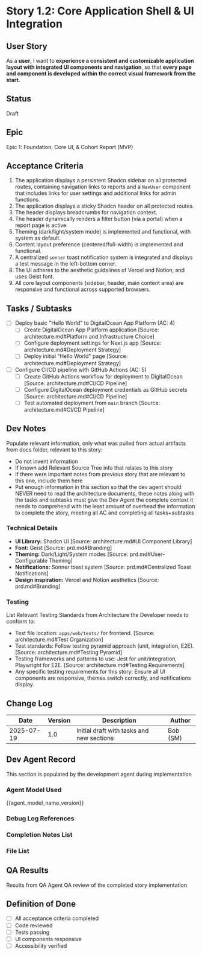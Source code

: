 # Story 1.2: Core Application Shell & UI Integration

## User Story
As a **user**,
I want to **experience a consistent and customizable application layout with integrated UI components and navigation**,
so that **every page and component is developed within the correct visual framework from the start.**

## Status
Draft

## Epic
Epic 1: Foundation, Core UI, & Cohort Report (MVP)

## Acceptance Criteria
1. The application displays a persistent Shadcn sidebar on all protected routes, containing navigation links to reports and a `NavUser` component that includes links for user settings and additional links for admin functions.
2. The application displays a sticky Shadcn header on all protected routes.
3. The header displays breadcrumbs for navigation context.
4. The header dynamically renders a filter button (via a portal) when a report page is active.
5. Theming (dark/light/system mode) is implemented and functional, with system as default.
6. Content layout preference (centered/full-width) is implemented and functional.
7. A centralized `sonner` toast notification system is integrated and displays a test message in the left-bottom corner.
8. The UI adheres to the aesthetic guidelines of Vercel and Notion, and uses Geist font.
9. All core layout components (sidebar, header, main content area) are responsive and functional across supported browsers.

## Tasks / Subtasks
- [ ] Deploy basic "Hello World" to DigitalOcean App Platform (AC: 4)
  - [ ] Create DigitalOcean App Platform application [Source: architecture.md#Platform and Infrastructure Choice]
  - [ ] Configure deployment settings for Next.js app [Source: architecture.md#Deployment Strategy]
  - [ ] Deploy initial "Hello World" page [Source: architecture.md#Deployment Strategy]
- [ ] Configure CI/CD pipeline with GitHub Actions (AC: 5)
  - [ ] Create GitHub Actions workflow for deployment to DigitalOcean [Source: architecture.md#CI/CD Pipeline]
  - [ ] Configure DigitalOcean deployment credentials as GitHub secrets [Source: architecture.md#CI/CD Pipeline]
  - [ ] Test automated deployment from `main` branch [Source: architecture.md#CI/CD Pipeline]

## Dev Notes
Populate relevant information, only what was pulled from actual artifacts from docs folder, relevant to this story:
- Do not invent information
- If known add Relevant Source Tree info that relates to this story
- If there were important notes from previous story that are relevant to this one, include them here
- Put enough information in this section so that the dev agent should NEVER need to read the architecture documents, these notes along with the tasks and subtasks must give the Dev Agent the complete context it needs to comprehend with the least amount of overhead the information to complete the story, meeting all AC and completing all tasks+subtasks

### Technical Details
- **UI Library:** Shadcn UI [Source: architecture.md#UI Component Library]
- **Font:** Geist [Source: prd.md#Branding]
- **Theming:** Dark/Light/System modes [Source: prd.md#User-Configurable Theming]
- **Notifications:** Sonner toast system [Source: prd.md#Centralized Toast Notifications]
- **Design inspiration:** Vercel and Notion aesthetics [Source: prd.md#Branding]

### Testing
List Relevant Testing Standards from Architecture the Developer needs to conform to:
- Test file location: `apps/web/tests/` for frontend. [Source: architecture.md#Test Organization]
- Test standards: Follow testing pyramid approach (unit, integration, E2E). [Source: architecture.md#Testing Pyramid]
- Testing frameworks and patterns to use: Jest for unit/integration, Playwright for E2E. [Source: architecture.md#Testing Requirements]
- Any specific testing requirements for this story: Ensure all UI components are responsive, themes switch correctly, and notifications display.

## Change Log
| Date | Version | Description | Author |
|---|---|---|---|
| 2025-07-19 | 1.0 | Initial draft with tasks and new sections | Bob (SM) |

## Dev Agent Record
This section is populated by the development agent during implementation

### Agent Model Used
{{agent_model_name_version}}

### Debug Log References

### Completion Notes List

### File List

## QA Results
Results from QA Agent QA review of the completed story implementation

## Definition of Done
- [ ] All acceptance criteria completed
- [ ] Code reviewed
- [ ] Tests passing
- [ ] UI components responsive
- [ ] Accessibility verified